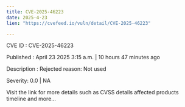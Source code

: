 ```yaml
---
title: CVE-2025-46223
date: 2025-4-23
lien: "https://cvefeed.io/vuln/detail/CVE-2025-46223"

---
```


CVE ID : CVE-2025-46223

Published :  April 23
2025
3:15 a.m. | 10 hours
47 minutes ago

Description : Rejected reason: Not used

Severity: 0.0 | NA

Visit the link for more details
such as CVSS details
affected products
timeline
and more...
